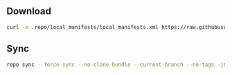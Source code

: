 ## Download
```bash
curl -o .repo/local_manifests/local_manifests.xml https://raw.githubusercontent.com/RT1648/local_manifest-fleurprebuilt/master/fleur.xml --create-dirs
```
## Sync
```bash
repo sync --force-sync --no-clone-bundle --current-branch --no-tags -j$(nproc --all)
```
